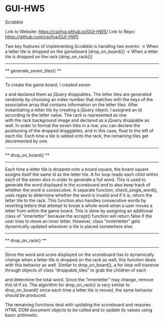 # GUI-HW5
Scrabble

Link to Website: https://csofya.github.io/GUI-HW5/
Link to Repo: https://github.com/csofya/GUI-HW5


Two key features of implementing Scrabble is handling two events:
-> When a letter tile is dropped on the gameboard [drop_on_board()]
-> When a letter tile is dropped on the rack [drop_on_rack()]

******************************
**	generate_seven_tiles()  **
******************************
To create the game board, I created seven <div>s  and declared them as jQuery droppables. The letter tiles are generated randomly by choosing an index number that matches with the keys of the associative array that contains information on the letter tiles. After instantiating a letter tile by creating a jQuery object, I assigned an id according to the letter value. The rack is represented as one <div> with the rack background image and declared as a jQuery droppable as well. In order to format the seven tiles in a row, you can declare the positioning of the dropped draggables, and in this case, float to the left of each tile. Each time a tile is added onto the rack, the remaining tiles get decremented by one.

******************************
**	    drop_on_board()     **
******************************
Each time a letter tile is dropped onto a board square, the board square assigns itself the same id as the letter tile. A for loop reads each child within each of the seven divs in order to generate a full word. This is used to generate the word displayed in the scoreboard and to also keep track of whether the word is consecutive. A separate function, check_single_word(), uses regex to determine whether the word is invalid and if it is, return the letter tile to the rack. This function also handles consecutive words by reverting letters that attempt to break a whole word when a user moves a letter from within the game board. This is done by assigning an additional class of “innerletter” because the accept() function will return false if the user tries to move an inner letter. However, class “innterletter” gets dynamically updated whenever a tile is placed somewhere else.

******************************
**	    drop_on_rack()      **
******************************
Since the word and score displayed on the scoreboard has to dynamically change when a letter tile is dropped on the rack as well, this function deals with this behavior as well. Similar to drop_on_board(), a for loop will traverse through objects of class “droppable_tiles” to grab the children of each <div> and determine the total word. Since the “innerletter” may change, remove this id if so. The algorithm for drop_on_rack() is very similar to drop_on_board() since each time a letter tile is moved, the same behavior should be produced.

The remaining functions deal with updating the scoreboard and requires HTML DOM document objects to be called and to update its values using basic arithmetic.
